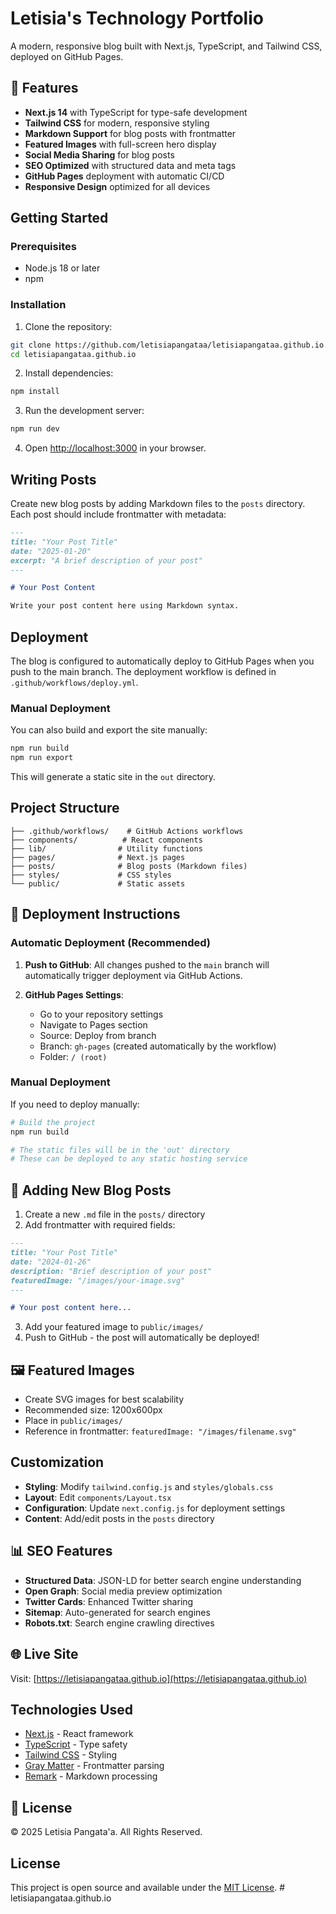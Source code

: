 # Letisia's Technology Portfolio

A modern, responsive blog built with Next.js, TypeScript, and Tailwind CSS, deployed on GitHub Pages.

## 🚀 Features

- **Next.js 14** with TypeScript for type-safe development
- **Tailwind CSS** for modern, responsive styling
- **Markdown Support** for blog posts with frontmatter
- **Featured Images** with full-screen hero display
- **Social Media Sharing** for blog posts
- **SEO Optimized** with structured data and meta tags
- **GitHub Pages** deployment with automatic CI/CD
- **Responsive Design** optimized for all devices

## Getting Started

### Prerequisites

- Node.js 18 or later
- npm

### Installation

1. Clone the repository:
```bash
git clone https://github.com/letisiapangataa/letisiapangataa.github.io.git
cd letisiapangataa.github.io
```

2. Install dependencies:
```bash
npm install
```

3. Run the development server:
```bash
npm run dev
```

4. Open [http://localhost:3000](http://localhost:3000) in your browser.

## Writing Posts

Create new blog posts by adding Markdown files to the `posts` directory. Each post should include frontmatter with metadata:

```markdown
---
title: "Your Post Title"
date: "2025-01-20"
excerpt: "A brief description of your post"
---

# Your Post Content

Write your post content here using Markdown syntax.
```

## Deployment

The blog is configured to automatically deploy to GitHub Pages when you push to the main branch. The deployment workflow is defined in `.github/workflows/deploy.yml`.

### Manual Deployment

You can also build and export the site manually:

```bash
npm run build
npm run export
```

This will generate a static site in the `out` directory.

## Project Structure

```
├── .github/workflows/    # GitHub Actions workflows
├── components/          # React components
├── lib/                # Utility functions
├── pages/              # Next.js pages
├── posts/              # Blog posts (Markdown files)
├── styles/             # CSS styles
└── public/             # Static assets
```

## 🚀 Deployment Instructions

### Automatic Deployment (Recommended)

1. **Push to GitHub**: All changes pushed to the `main` branch will automatically trigger deployment via GitHub Actions.

2. **GitHub Pages Settings**: 
   - Go to your repository settings
   - Navigate to Pages section
   - Source: Deploy from branch
   - Branch: `gh-pages` (created automatically by the workflow)
   - Folder: `/ (root)`

### Manual Deployment

If you need to deploy manually:

```bash
# Build the project
npm run build

# The static files will be in the 'out' directory
# These can be deployed to any static hosting service
```

## 📝 Adding New Blog Posts

1. Create a new `.md` file in the `posts/` directory
2. Add frontmatter with required fields:

```markdown
---
title: "Your Post Title"
date: "2024-01-26"
description: "Brief description of your post"
featuredImage: "/images/your-image.svg"
---

# Your post content here...
```

3. Add your featured image to `public/images/`
4. Push to GitHub - the post will automatically be deployed!

## 🖼️ Featured Images

- Create SVG images for best scalability
- Recommended size: 1200x600px
- Place in `public/images/`
- Reference in frontmatter: `featuredImage: "/images/filename.svg"`

## Customization

- **Styling**: Modify `tailwind.config.js` and `styles/globals.css`
- **Layout**: Edit `components/Layout.tsx`
- **Configuration**: Update `next.config.js` for deployment settings
- **Content**: Add/edit posts in the `posts` directory

## 📊 SEO Features

- **Structured Data**: JSON-LD for better search engine understanding
- **Open Graph**: Social media preview optimization
- **Twitter Cards**: Enhanced Twitter sharing
- **Sitemap**: Auto-generated for search engines
- **Robots.txt**: Search engine crawling directives

## 🌐 Live Site

Visit: [https://letisiapangataa.github.io](https://letisiapangataa.github.io)

## Technologies Used

- [Next.js](https://nextjs.org/) - React framework
- [TypeScript](https://www.typescriptlang.org/) - Type safety
- [Tailwind CSS](https://tailwindcss.com/) - Styling
- [Gray Matter](https://github.com/jonschlinkert/gray-matter) - Frontmatter parsing
- [Remark](https://remark.js.org/) - Markdown processing

## 📄 License

© 2025 Letisia Pangata'a. All Rights Reserved.

## License

This project is open source and available under the [MIT License](LICENSE).
#   l e t i s i a p a n g a t a a . g i t h u b . i o 
 
 